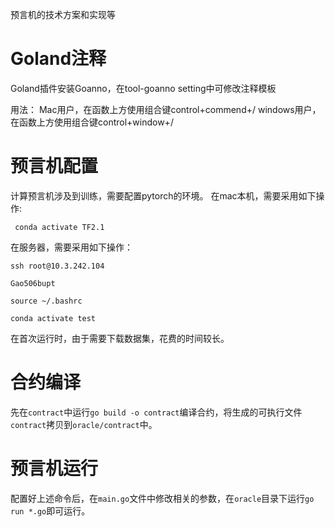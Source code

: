 预言机的技术方案和实现等

# Goland注释
Goland插件安装Goanno，在tool-goanno setting中可修改注释模板

用法：
Mac用户，在函数上方使用组合键control+commend+/
windows用户，在函数上方使用组合键control+window+/

# 预言机配置

计算预言机涉及到训练，需要配置pytorch的环境。
在mac本机，需要采用如下操作:
``` 
 conda activate TF2.1
```
在服务器，需要采用如下操作：
``` 
ssh root@10.3.242.104

Gao506bupt

source ~/.bashrc

conda activate test
```

在首次运行时，由于需要下载数据集，花费的时间较长。

# 合约编译

先在`contract`中运行`go build -o contract`编译合约，将生成的可执行文件`contract`拷贝到`oracle/contract`中。

# 预言机运行
配置好上述命令后，在`main.go`文件中修改相关的参数，在`oracle`目录下运行`go run *.go`即可运行。